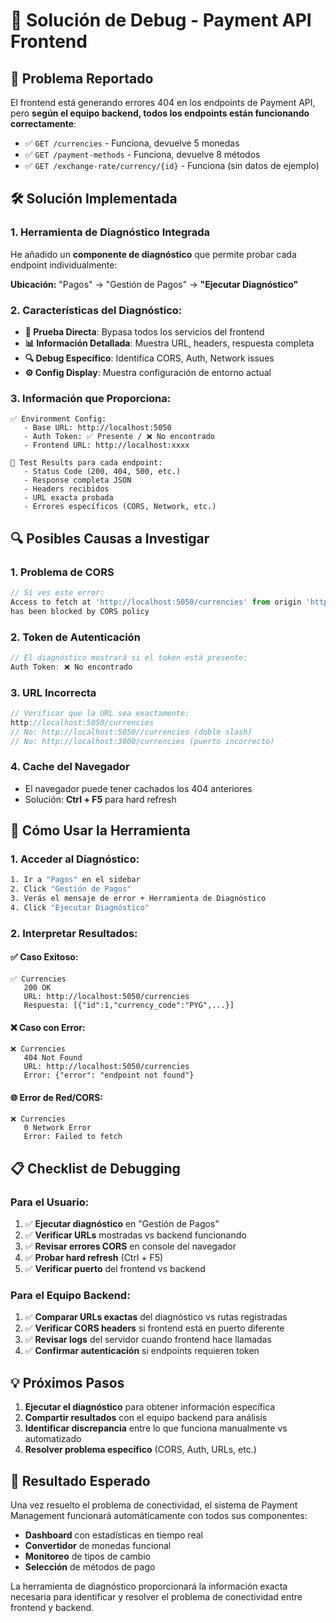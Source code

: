 # 🔧 Solución de Debug - Payment API Frontend

## 🎯 Problema Reportado

El frontend está generando errores 404 en los endpoints de Payment API, pero **según el equipo backend, todos los endpoints están funcionando correctamente**:

- ✅ `GET /currencies` - Funciona, devuelve 5 monedas
- ✅ `GET /payment-methods` - Funciona, devuelve 8 métodos
- ✅ `GET /exchange-rate/currency/{id}` - Funciona (sin datos de ejemplo)

## 🛠️ Solución Implementada

### 1. **Herramienta de Diagnóstico Integrada**

He añadido un **componente de diagnóstico** que permite probar cada endpoint individualmente:

**Ubicación:** "Pagos" → "Gestión de Pagos" → **"Ejecutar Diagnóstico"**

### 2. **Características del Diagnóstico:**

- **🧪 Prueba Directa**: Bypasa todos los servicios del frontend
- **📊 Información Detallada**: Muestra URL, headers, respuesta completa
- **🔍 Debug Específico**: Identifica CORS, Auth, Network issues
- **⚙️ Config Display**: Muestra configuración de entorno actual

### 3. **Información que Proporciona:**

```
✅ Environment Config:
   - Base URL: http://localhost:5050
   - Auth Token: ✅ Presente / ❌ No encontrado
   - Frontend URL: http://localhost:xxxx

🧪 Test Results para cada endpoint:
   - Status Code (200, 404, 500, etc.)
   - Response completa JSON
   - Headers recibidos
   - URL exacta probada
   - Errores específicos (CORS, Network, etc.)
```

## 🔍 Posibles Causas a Investigar

### 1. **Problema de CORS**
```javascript
// Si ves este error:
Access to fetch at 'http://localhost:5050/currencies' from origin 'http://localhost:3000'
has been blocked by CORS policy
```

### 2. **Token de Autenticación**
```javascript
// El diagnóstico mostrará si el token está presente:
Auth Token: ❌ No encontrado
```

### 3. **URL Incorrecta**
```javascript
// Verificar que la URL sea exactamente:
http://localhost:5050/currencies
// No: http://localhost:5050//currencies (doble slash)
// No: http://localhost:3000/currencies (puerto incorrecto)
```

### 4. **Cache del Navegador**
- El navegador puede tener cachados los 404 anteriores
- Solución: **Ctrl + F5** para hard refresh

## 🚀 Cómo Usar la Herramienta

### 1. **Acceder al Diagnóstico:**
```bash
1. Ir a "Pagos" en el sidebar
2. Click "Gestión de Pagos"
3. Verás el mensaje de error + Herramienta de Diagnóstico
4. Click "Ejecutar Diagnóstico"
```

### 2. **Interpretar Resultados:**

#### ✅ **Caso Exitoso:**
```
✅ Currencies
   200 OK
   URL: http://localhost:5050/currencies
   Respuesta: [{"id":1,"currency_code":"PYG",...}]
```

#### ❌ **Caso con Error:**
```
❌ Currencies
   404 Not Found
   URL: http://localhost:5050/currencies
   Error: {"error": "endpoint not found"}
```

#### 🌐 **Error de Red/CORS:**
```
❌ Currencies
   0 Network Error
   Error: Failed to fetch
```

## 📋 Checklist de Debugging

### Para el Usuario:
1. ✅ **Ejecutar diagnóstico** en "Gestión de Pagos"
2. ✅ **Verificar URLs** mostradas vs backend funcionando
3. ✅ **Revisar errores CORS** en console del navegador
4. ✅ **Probar hard refresh** (Ctrl + F5)
5. ✅ **Verificar puerto** del frontend vs backend

### Para el Equipo Backend:
1. ✅ **Comparar URLs exactas** del diagnóstico vs rutas registradas
2. ✅ **Verificar CORS headers** si frontend está en puerto diferente
3. ✅ **Revisar logs** del servidor cuando frontend hace llamadas
4. ✅ **Confirmar autenticación** si endpoints requieren token

## 💡 Próximos Pasos

1. **Ejecutar el diagnóstico** para obtener información específica
2. **Compartir resultados** con el equipo backend para análisis
3. **Identificar discrepancia** entre lo que funciona manualmente vs automatizado
4. **Resolver problema específico** (CORS, Auth, URLs, etc.)

## 🎯 Resultado Esperado

Una vez resuelto el problema de conectividad, el sistema de Payment Management funcionará automáticamente con todos sus componentes:

- **Dashboard** con estadísticas en tiempo real
- **Convertidor** de monedas funcional
- **Monitoreo** de tipos de cambio
- **Selección** de métodos de pago

La herramienta de diagnóstico proporcionará la información exacta necesaria para identificar y resolver el problema de conectividad entre frontend y backend.